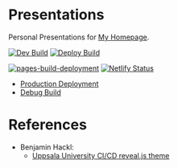 # Presentations

Personal Presentations for [My Homepage](https://chris-besch.com).

[![Dev Build](https://github.com/christopher-besch/presentations/actions/workflows/build_dev.yml/badge.svg)](https://github.com/christopher-besch/presentations/actions/workflows/build_dev.yml)
[![Deploy Build](https://github.com/christopher-besch/presentations/actions/workflows/build_deploy.yml/badge.svg)](https://github.com/christopher-besch/presentations/actions/workflows/build_deploy.yml)

[![pages-build-deployment](https://github.com/christopher-besch/presentations/actions/workflows/pages/pages-build-deployment/badge.svg)](https://github.com/christopher-besch/presentations/actions/workflows/pages/pages-build-deployment)
[![Netlify Status](https://api.netlify.com/api/v1/badges/ca87d2c0-4616-4c09-9836-b410a4c8f6c0/deploy-status)](https://app.netlify.com/sites/present-chris-besch/deploys)

- [Production Deployment](https://present.chris-besch.com)
- [Debug Build](https://dev.present.chris-besch.com)

# References

- Benjamin Hackl:
    - [Uppsala University CI/CD reveal.js theme](https://benjamin-hackl.at/downloads/talks/2021-10-07-manimworkshop/dist/behackl-manim.css)
